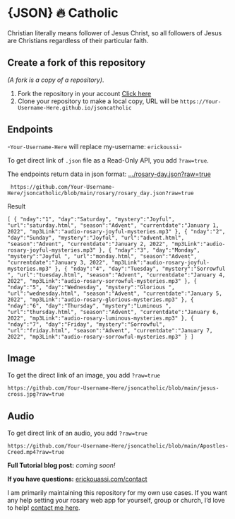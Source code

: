# {JSON} 🔥 Catholic
Christian literally means follower of Jesus Christ, so all followers of Jesus are Christians regardless of their particular faith.

## Create a fork of this repository
 *(A fork is a copy of a repository)*.
1. Fork the repository in your account [Click here](https://github.com/erickouassi/jsoncatholic/fork)
2. Clone your repository to make a local copy, URL will be `https://Your-Username-Here.github.io/jsoncatholic`


## Endpoints
-`Your-Username-Here` will replace my-username: `erickoussi`-

To get direct link of `.json` file as a Read-Only API, you add `?raw=true`.

The endpoints return data in json format:
[.../rosary-day.json?raw=true](https://raw.githubusercontent.com/erickouassi/jsoncatholic/main/rosary/rosary_day.json)

` https://github.com/Your-Username-Here/jsoncatholic/blob/main/rosary/rosary_day.json?raw=true`

Result

`[
   {
      "nday":"1",
      "day":"Saturday",
      "mystery":"Joyful",
      "url":"saturday.html",
      "season":"Advent",
      "currentdate":"January 1, 2022",
      "mp3Link":"audio-rosary-joyful-mysteries.mp3"
   },
   {
      "nday":"2",
      "day":"Sunday",
      "mystery":"Joyful",
      "url":"advent.html",
      "season":"Advent",
      "currentdate":"January 2, 2022",
      "mp3Link":"audio-rosary-joyful-mysteries.mp3"
   },
   {
      "nday":"3",
      "day":"Monday",
      "mystery":"Joyful ",
      "url":"monday.html",
      "season":"Advent",
      "currentdate":"January 3, 2022",
      "mp3Link":"audio-rosary-joyful-mysteries.mp3"
   },
   {
      "nday":"4",
      "day":"Tuesday",
      "mystery":"Sorrowful ",
      "url":"tuesday.html",
      "season":"Advent",
      "currentdate":"January 4, 2022",
      "mp3Link":"audio-rosary-sorrowful-mysteries.mp3"
   },
   {
      "nday":"5",
      "day":"Wednesday",
      "mystery":"Glorious ",
      "url":"wednesday.html",
      "season":"Advent",
      "currentdate":"January 5, 2022",
      "mp3Link":"audio-rosary-glorious-mysteries.mp3"
   },
   {
      "nday":"6",
      "day":"Thursday",
      "mystery":"Luminous ",
      "url":"thursday.html",
      "season":"Advent",
      "currentdate":"January 6, 2022",
      "mp3Link":"audio-rosary-luminous-mysteries.mp3"
   },
   {
      "nday":"7",
      "day":"Friday",
      "mystery":"Sorrowful",
      "url":"friday.html",
      "season":"Advent",
      "currentdate":"January 7, 2022",
      "mp3Link":"audio-rosary-sorrowful-mysteries.mp3"
   }
   ]`

## Image
To get the direct link of an image, you add `?raw=true` 

`https://github.com/Your-Username-Here/jsoncatholic/blob/main/jesus-cross.jpg?raw=true`

## Audio
To get direct link of an audio, you add `?raw=true` 

`https://github.com/Your-Username-Here/jsoncatholic/blob/main/Apostles-Creed.mp4?raw=true`


**Full Tutorial blog post:** *coming soon!*

**If you have questions:**  [erickouassi.com/contact](https://erickouassi.com/contact.html)

I am primarily maintaining this repository for my own use cases. If you want any help setting your rosary web app for yourself, group or church, I’d love to help! [contact me here](https://erickouassi.com/contact.html).

